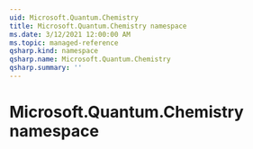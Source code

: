 ```yaml
---
uid: Microsoft.Quantum.Chemistry
title: Microsoft.Quantum.Chemistry namespace
ms.date: 3/12/2021 12:00:00 AM
ms.topic: managed-reference
qsharp.kind: namespace
qsharp.name: Microsoft.Quantum.Chemistry
qsharp.summary: ''
---
```


# Microsoft.Quantum.Chemistry namespace




